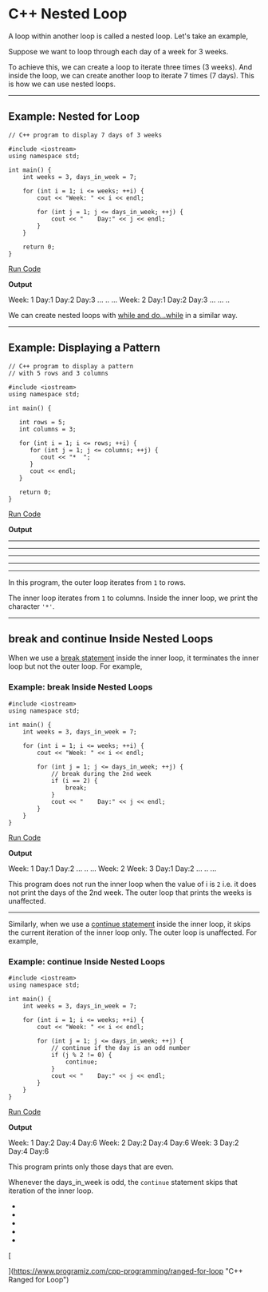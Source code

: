 # C++ Nested Loop

A loop within another loop is called a nested loop. Let's take an example,

Suppose we want to loop through each day of a week for 3 weeks.

To achieve this, we can create a loop to iterate three times (3 weeks). And inside the loop, we can create another loop to iterate 7 times (7 days). This is how we can use nested loops.

---

## Example: Nested for Loop

```
// C++ program to display 7 days of 3 weeks

#include <iostream>
using namespace std;

int main() {
    int weeks = 3, days_in_week = 7;

    for (int i = 1; i <= weeks; ++i) {
        cout << "Week: " << i << endl;

        for (int j = 1; j <= days_in_week; ++j) {
            cout << "    Day:" << j << endl;
        }
    }

    return 0;
}
```

[Run Code](https://www.programiz.com/cpp-programming/online-compiler)

**Output**

Week: 1
    Day:1
    Day:2
    Day:3
    ... .. ...
Week: 2
    Day:1
    Day:2
    Day:3
    ... ... ..

We can create nested loops with [while and do...while](https://www.programiz.com/cpp-programming/do-while-loop) in a similar way.

---

## Example: Displaying a Pattern

```
// C++ program to display a pattern
// with 5 rows and 3 columns

#include <iostream>
using namespace std;

int main() {

   int rows = 5;
   int columns = 3;

   for (int i = 1; i <= rows; ++i) {
      for (int j = 1; j <= columns; ++j) {
         cout << "*  ";
      }
      cout << endl;
   }

   return 0;
}
```

[Run Code](https://www.programiz.com/cpp-programming/online-compiler)

**Output**

*  *  *  
*  *  *  
*  *  *  
*  *  *  
*  *  *  

In this program, the outer loop iterates from `1` to rows.

The inner loop iterates from `1` to columns. Inside the inner loop, we print the character `'*'`.

---

## break and continue Inside Nested Loops

When we use a [break statement](https://www.programiz.com/cpp-programming/break-statement) inside the inner loop, it terminates the inner loop but not the outer loop. For example,

### Example: break Inside Nested Loops

```
#include <iostream>
using namespace std;

int main() {
    int weeks = 3, days_in_week = 7;

    for (int i = 1; i <= weeks; ++i) {
        cout << "Week: " << i << endl;

        for (int j = 1; j <= days_in_week; ++j) {
            // break during the 2nd week
            if (i == 2) {
                break;
            }
            cout << "    Day:" << j << endl;
        }
    }
}
```

[Run Code](https://www.programiz.com/cpp-programming/online-compiler)

**Output**

Week: 1
    Day:1
    Day:2
    ... .. ...
Week: 2
Week: 3
    Day:1
    Day:2
    ... .. ...

This program does not run the inner loop when the value of i is `2` i.e. it does not print the days of the 2nd week. The outer loop that prints the weeks is unaffected.

---

Similarly, when we use a [continue statement](https://www.programiz.com/cpp-programming/continue-statement) inside the inner loop, it skips the current iteration of the inner loop only. The outer loop is unaffected. For example,

### Example: continue Inside Nested Loops

```
#include <iostream>
using namespace std;

int main() {
    int weeks = 3, days_in_week = 7;

    for (int i = 1; i <= weeks; ++i) {
        cout << "Week: " << i << endl;

        for (int j = 1; j <= days_in_week; ++j) {
            // continue if the day is an odd number
            if (j % 2 != 0) {
                continue;
            }
            cout << "    Day:" << j << endl;
        }
    }
}
```

[Run Code](https://www.programiz.com/cpp-programming/online-compiler)

**Output**

Week: 1
    Day:2
    Day:4
    Day:6
Week: 2
    Day:2
    Day:4
    Day:6
Week: 3
    Day:2
    Day:4
    Day:6

This program prints only those days that are even.

Whenever the days_in_week is odd, the `continue` statement skips that iteration of the inner loop.

- [](https://www.programiz.com/cpp-programming/nested-loops#introduction)
- [](https://www.programiz.com/cpp-programming/nested-loops#nested-for)
- [](https://www.programiz.com/cpp-programming/nested-loops#example-pattern)
- [](https://www.programiz.com/cpp-programming/nested-loops#break)
- [](https://www.programiz.com/cpp-programming/nested-loops#continue)

[

  


](https://www.programiz.com/cpp-programming/ranged-for-loop "C++ Ranged for Loop")